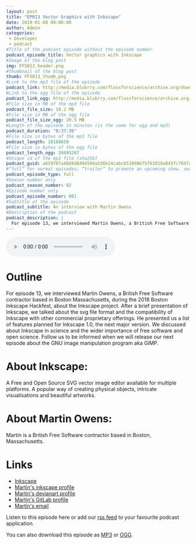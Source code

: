 ```yaml
---
layout: post
title: "EP013 Vector Graphics with Inkscape"
date: 2019-01-08 00:00:00
author: Admin
categories: 
 - Developer
 - podcast
#Title of the podcast episode without the episode number
podcast_episode_title: Vector graphics with Inkscape
#Image of the blog post
img: FFS013_header.png
#Thumbnail of the blog post
thumb: FFS013_thumb.png
#Link to the mp3 file of the episode
podcast_link: http://media.blubrry.com/flossforscience/archive.org/download/Ep013VectorGraphicsWithInkscape/FLOSSforscience_EP013_Inkscape.mp3
#Link to the ogg file of the episode
podcast_link_ogg: http://media.blubrry.com/flossforscience/archive.org/download/Ep013VectorGraphicsWithInkscape/FLOSSforscience_EP013_Inkscape.ogg
#File size in MB of the mp3 file
podcast_file_size: 18.2 MB
#File size in MB of the ogg file
podcast_file_size_ogg: 20.5 MB
#Length of the episode in minutes (is the same for ogg and mp3)
podcast_duration: "0:37:36"
#File size in bytes of the mp3 file
podcast_length: 18188658
#File size in bytes of the ogg file
podcast_length_ogg: 20493207
#Unique id of the mp3 file (sha256)
podcast_guid: a659707a4660d8494594a2d6b14cabcb53898675f63d18a045fc7697adad7a9a
#“full” for normal episodes; “trailer” to promote an upcoming show, season, or episode; or “bonus” for extra content related to a show, season, or episode.
podcast_episode_type: full
#Season number only
podcast_season_number: 02
#Episode number only
podcast_episode_number: 001
#Subtitle of the episode 
podcast_subtitle: An interview with Martin Owens
#Description of the podcast
podcast_description: |
  For episode 13, we interviewed Martin Owens, a British Free Software contractor based in Boston Massachusetts, during the 2018 Boston Inkscape Hackfest, about the Inkscape project. After a brief presentation of Inkscape, we talked about the svg file format and the compatibility of Inkscape with other commercial proprietary offerings. He presented us a list of features planned for Inkscape 1.0, the next major version. We discussed about Inkscape in science and the wider importance of free software and open science. Follow us to be informed when we will release our next episode about the GNU image manipulation program aka GIMP.  
---
```


<audio controls>
  <source src="http://media.blubrry.com/flossforscience/archive.org/download/Ep013VectorGraphicsWithInkscape/FLOSSforscience_EP013_Inkscape.ogg" type="audio/ogg">
  <source src="http://media.blubrry.com/flossforscience/archive.org/download/Ep013VectorGraphicsWithInkscape/FLOSSforscience_EP013_Inkscape.mp3" type="audio/mpeg">
Your browser does not support the audio element.
</audio>

# Outline

For episode 13, we interviewed Martin Owens, a British Free Software contractor based in Boston Massachusetts, during the 2018 Boston Inkscape Hackfest, about the Inkscape project. After a brief presentation of Inkscape, we talked about the svg file format and the compatibility of Inkscape with other commercial proprietary offerings. He presented us a list of features planned for Inkscape 1.0, the next major version. We discussed about Inkscape in science and the wider importance of free software and open science. Follow us to be informed when we will release our next episode about the GNU image manipulation program aka GIMP.  

# About Inkscape:

A Free and Open Source SVG vector image editor available for multiple platforms. A popular way of creating physical objects, intricate visualisations and beautiful artworks.

# About Martin Owens: 

Martin is a British Free Software contractor based in Boston, Massachusetts.

# Links
* [Inkscape](https://inkscape.org/en/)
* [Martin's inkscape profile](https://inkscape.org/en/~doctormo)
* [Martin's devianart profile](https://www.deviantart.com/doctormo)
* [Martin's GitLab profile](https://gitlab.com/doctormo)
* [Martin's email](doctormo@gmail.com )

Listen to this episode here or add our [rss feed](https://flossforscience.com/feed.xml) to your favourite podcast application. 

You can also download this episode as [MP3](http://media.blubrry.com/flossforscience/archive.org/download/Ep013VectorGraphicsWithInkscape/FLOSSforscience_EP013_Inkscape.mp3) or [OGG](http://media.blubrry.com/flossforscience/archive.org/download/Ep013VectorGraphicsWithInkscape/FLOSSforscience_EP013_Inkscape.ogg). 
